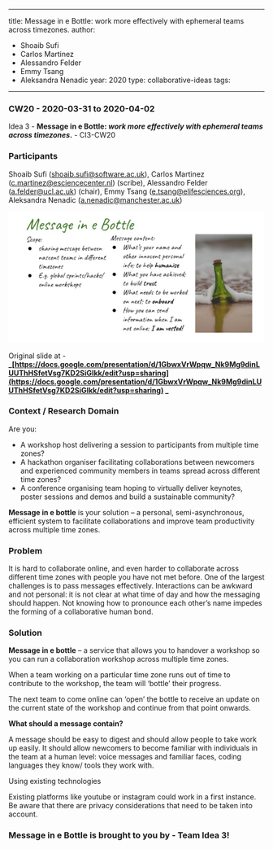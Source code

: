 
---
title: Message in e Bottle: work more effectively with ephemeral teams across timezones.
author:
- Shoaib Sufi 
- Carlos Martinez 
- Alessandro Felder 
- Emmy Tsang 
- Aleksandra Nenadic 
year: 2020
type: collaborative-ideas
tags:
---
### CW20 - 2020-03-31 to 2020-04-02

Idea 3 - **Message in e Bottle: _work more effectively with ephemeral teams across timezones_.** - CI3-CW20


### **Participants**

Shoaib Sufi ([shoaib.sufi@software.ac.uk](mailto:shoaib.sufi@software.ac.uk)), Carlos Martinez ([c.martinez@esciencecenter.nl](mailto:c.martinez@esciencecenter.nl)) (scribe), Alessandro Felder ([a.felder@ucl.ac.uk](mailto:a.felder@ucl.ac.uk)) (chair), Emmy Tsang ([e.tsang@elifesciences.org](mailto:e.tsang@elifesciences.org)), Aleksandra Nenadic ([a.nenadic@manchester.ac.uk](mailto:a.nenadic@manchester.ac.uk))




![A message in e Bottle](images/cw20-ebottle.jpg)


Original slide at - **_[https://docs.google.com/presentation/d/1GbwxVrWpqw_Nk9Mg9dinLUUThHSfetVsg7KD2SiGIkk/edit?usp=sharing](https://docs.google.com/presentation/d/1GbwxVrWpqw_Nk9Mg9dinLUUThHSfetVsg7KD2SiGIkk/edit?usp=sharing) _**


### **Context / Research Domain**

Are you:



*   A workshop host delivering a session to participants from multiple time zones?
*   A hackathon organiser facilitating collaborations between newcomers and experienced community members in teams spread across different time zones? 
*   A conference organising team hoping to virtually deliver keynotes, poster sessions and demos and build a sustainable community?

**Message in e bottle** is your solution – a personal, semi-asynchronous, efficient system to facilitate collaborations and improve team productivity across multiple time zones.


### **Problem**

It is hard to collaborate online, and even harder to collaborate across different time zones with people you have not met before. One of the largest challenges is to pass messages effectively. Interactions can be awkward and not personal: it is not clear at what time of day and how the messaging should happen. Not knowing how to pronounce each other’s name impedes the forming of a collaborative human bond.


### **Solution**

**Message in e bottle** –  a service that allows you to handover a workshop so you can run a collaboration workshop across multiple time zones.

When a team working on a particular time zone runs out of time to contribute to the workshop, the team will ‘bottle’ their progress.

The next team to come online can ‘open’ the bottle to receive an update on the current state of the workshop and continue from that point onwards.

**What should a message contain?**

A message should be easy to digest and should allow people to take work up easily. It should allow newcomers to become familiar with individuals in the team at a human level: voice messages and familiar faces, coding languages they know/ tools they work with.

Using existing technologies

Existing platforms like youtube or instagram could work in a first instance. Be aware that there are privacy considerations that need to be taken into account.


### Message in e Bottle is brought to you by - Team Idea 3!


